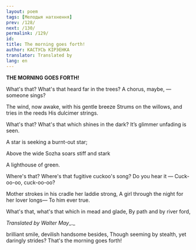 ```yaml
---
layout: poem
tags: [Мелодыя натхнення]
prev: /128/
next: /130/
permalink: /129/
id: 
title: The morning goes forth!
author: КАСТУСЬ КІРЭЕНКА
translator: Translated by 
lang: en
---
```



 
**THE MORNING GOES FORTH!**

What's that? What's that heard far in the trees? A  chorus, maybe, — someone sings?

The wind, now awake, with his gentle breeze Strums on the willows, and tries in the reeds His dulcimer strings.

What's that? What's that which shines in the dark? It’s  glimmer unfading is seen.

A  star  is seeking a burnt-out star;

Above the wide Sozha soars stiff and stark

A lighthouse of green.

Where's that? Where's that fugitive cuckoo's song? Do  you hear it — Cuck-oo-oo, cuck-oo-oo?

Mother strokes in his cradle her laddie strong, A  girl through the night for her lover longs— To him ever true.

What's that, what's that which in mead and glade, By path and by river ford,

_Translated_ _by_ _Walter May__._

  
brilliant smile, devilish handsome besides, Though seeming by stealth, yet daringly strides? That's the morning goes forth!
